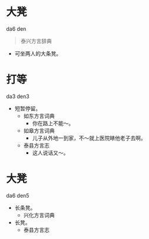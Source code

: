 # 大凳
da6 den
> 泰兴方言辞典
- 可坐两人的大条凳。

# 打等
da3 den3
+ 短暂停留。
  * 如东方言词典
    - 你在路上不能～。
  * 如皋方言词典
    - 儿子从外地一到家，不～就上医院䁃他老子去啊。
  * 泰县方言志
    - 这人说话又～。

# 大凳
da6 den5
+ 长条凳。
  * 兴化方言词典
+ 长凳。
  * 泰县方言志
